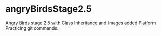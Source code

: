 # angryBirdsStage2.5
Angry Birds stage 2.5 with Class Inheritance and Images
added Platform
Practicing git commands.
